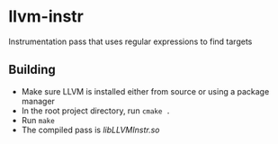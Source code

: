 # llvm-instr
Instrumentation pass that uses regular expressions to find targets

## Building
- Make sure LLVM is installed either from source or using a package manager
- In the root project directory, run `cmake .`
- Run `make`
- The compiled pass is *libLLVMInstr.so*

